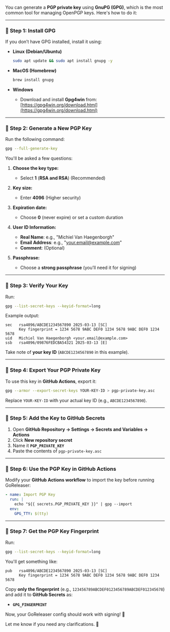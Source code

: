 You can generate a **PGP private key** using **GnuPG (GPG)**, which is the most common tool for managing OpenPGP keys. Here's how to do it:

---

### **🔹 Step 1: Install GPG**
If you don’t have GPG installed, install it using:

- **Linux (Debian/Ubuntu)**
  ```bash
  sudo apt update && sudo apt install gnupg -y
  ```

- **MacOS (Homebrew)**
  ```bash
  brew install gnupg
  ```

- **Windows**
  - Download and install **Gpg4win** from: [https://gpg4win.org/download.html](https://gpg4win.org/download.html)

---

### **🔹 Step 2: Generate a New PGP Key**
Run the following command:

```bash
gpg --full-generate-key
```

You'll be asked a few questions:

1. **Choose the key type:**  
   - Select **1** (**RSA and RSA**) (Recommended)
   
2. **Key size:**  
   - Enter **4096** (Higher security)

3. **Expiration date:**  
   - Choose **0** (never expire) or set a custom duration

4. **User ID Information:**  
   - **Real Name**: e.g., "Michiel Van Haegenborgh"
   - **Email Address**: e.g., "your.email@example.com"
   - **Comment**: (Optional)

5. **Passphrase:**  
   - Choose a **strong passphrase** (you’ll need it for signing)

---

### **🔹 Step 3: Verify Your Key**
Run:

```bash
gpg --list-secret-keys --keyid-format=long
```

Example output:

```
sec   rsa4096/ABCDE1234567890 2025-03-13 [SC]
      Key fingerprint = 1234 5678 9ABC DEF0 1234 5678 9ABC DEF0 1234 5678
uid   Michiel Van Haegenborgh <your.email@example.com>
ssb   rsa4096/09876FEDCBA54321 2025-03-13 [E]
```

Take note of **your key ID** (`ABCDE1234567890` in this example).

---

### **🔹 Step 4: Export Your PGP Private Key**
To use this key in **GitHub Actions**, export it:

```bash
gpg --armor --export-secret-keys YOUR-KEY-ID > pgp-private-key.asc
```

Replace `YOUR-KEY-ID` with your actual key ID (e.g., `ABCDE1234567890`).

---

### **🔹 Step 5: Add the Key to GitHub Secrets**
1. Open **GitHub Repository → Settings → Secrets and Variables → Actions**  
2. Click **New repository secret**  
3. Name it **`PGP_PRIVATE_KEY`**  
4. Paste the contents of `pgp-private-key.asc`  

---

### **🔹 Step 6: Use the PGP Key in GitHub Actions**
Modify your **GitHub Actions workflow** to import the key before running GoReleaser:

```yaml
- name: Import PGP Key
  run: |
    echo "${{ secrets.PGP_PRIVATE_KEY }}" | gpg --import
  env:
    GPG_TTY: $(tty)
```

---

### **🔹 Step 7: Get the PGP Key Fingerprint**
Run:

```bash
gpg --list-secret-keys --keyid-format=long
```

You'll get something like:

```
pub   rsa4096/ABCDE1234567890 2025-03-13 [SC]
      Key fingerprint = 1234 5678 9ABC DEF0 1234 5678 9ABC DEF0 1234 5678
```

Copy **only the fingerprint** (e.g., `123456789ABCDEF0123456789ABCDEF012345678`) and add it to **GitHub Secrets** as:

- **`GPG_FINGERPRINT`**

Now, your GoReleaser config should work with signing! 🚀

Let me know if you need any clarifications. 🔐